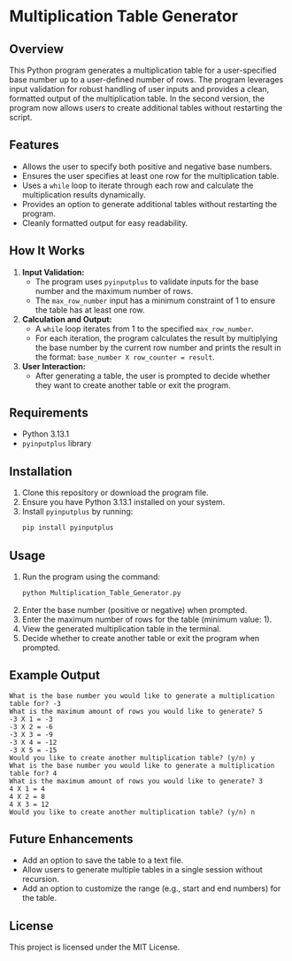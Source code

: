# Multiplication Table Generator

## Overview
This Python program generates a multiplication table for a user-specified base number up to a user-defined number of rows. The program leverages input validation for robust handling of user inputs and provides a clean, formatted output of the multiplication table. In the second version, the program now allows users to create additional tables without restarting the script.

## Features
- Allows the user to specify both positive and negative base numbers.
- Ensures the user specifies at least one row for the multiplication table.
- Uses a `while` loop to iterate through each row and calculate the multiplication results dynamically.
- Provides an option to generate additional tables without restarting the program.
- Cleanly formatted output for easy readability.

## How It Works
1. **Input Validation:**
   - The program uses `pyinputplus` to validate inputs for the base number and the maximum number of rows.
   - The `max_row_number` input has a minimum constraint of 1 to ensure the table has at least one row.
2. **Calculation and Output:**
   - A `while` loop iterates from 1 to the specified `max_row_number`.
   - For each iteration, the program calculates the result by multiplying the base number by the current row number and prints the result in the format: `base_number X row_counter = result`.
3. **User Interaction:**
   - After generating a table, the user is prompted to decide whether they want to create another table or exit the program.

## Requirements
- Python 3.13.1
- `pyinputplus` library

## Installation
1. Clone this repository or download the program file.
2. Ensure you have Python 3.13.1 installed on your system.
3. Install `pyinputplus` by running:
   ```bash
   pip install pyinputplus
   ```

## Usage
1. Run the program using the command:
   ```bash
   python Multiplication_Table_Generator.py
   ```
2. Enter the base number (positive or negative) when prompted.
3. Enter the maximum number of rows for the table (minimum value: 1).
4. View the generated multiplication table in the terminal.
5. Decide whether to create another table or exit the program when prompted.

## Example Output
```
What is the base number you would like to generate a multiplication table for? -3
What is the maximum amount of rows you would like to generate? 5
-3 X 1 = -3
-3 X 2 = -6
-3 X 3 = -9
-3 X 4 = -12
-3 X 5 = -15
Would you like to create another multiplication table? (y/n) y
What is the base number you would like to generate a multiplication table for? 4
What is the maximum amount of rows you would like to generate? 3
4 X 1 = 4
4 X 2 = 8
4 X 3 = 12
Would you like to create another multiplication table? (y/n) n
```

## Future Enhancements
- Add an option to save the table to a text file.
- Allow users to generate multiple tables in a single session without recursion.
- Add an option to customize the range (e.g., start and end numbers) for the table.

## License
This project is licensed under the MIT License.

